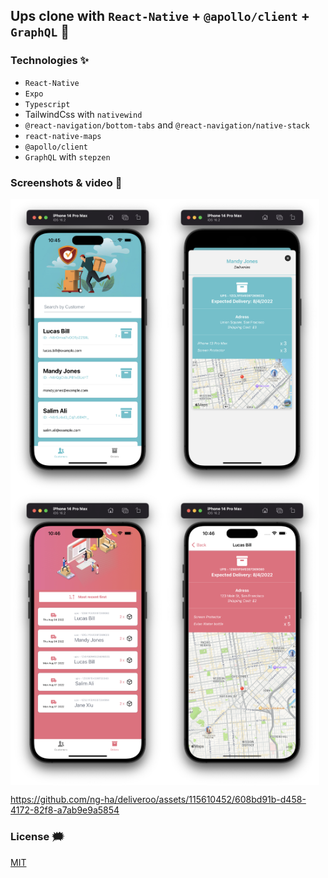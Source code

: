 ## Ups clone with `React-Native` + `@apollo/client` + `GraphQL` 🚚

### Technologies ✨

- `React-Native`
- `Expo`
- `Typescript`
- TailwindCss with `nativewind`
- `@react-navigation/bottom-tabs` and `@react-navigation/native-stack`
- `react-native-maps`
- `@apollo/client`
- `GraphQL` with `stepzen`

### Screenshots & video 🌃

<div style="display: flex; flex-wrap: wrap">
<img width="49%" src="./github-images/1.png" alt="ng-ha" />
<img width="49%" src="./github-images/2.png" alt="ng-ha" />
<img width="49%" src="./github-images/3.png" alt="ng-ha" />
<img width="49%" src="./github-images/4.png" alt="ng-ha" />
</div>

https://github.com/ng-ha/deliveroo/assets/115610452/608bd91b-d458-4172-82f8-a7ab9e9a5854

### License :right_anger_bubble:

[MIT](https://choosealicense.com/licenses/mit/)

